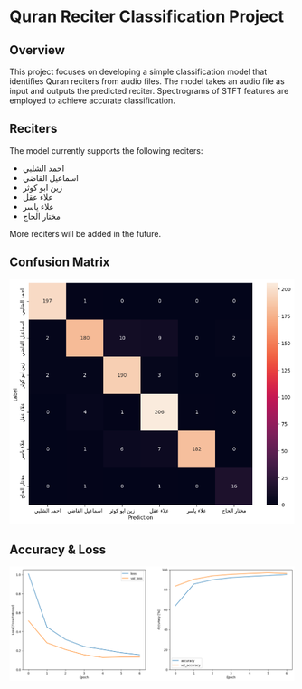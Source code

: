 # Quran Reciter Classification Project

## Overview

This project focuses on developing a simple classification model that identifies Quran reciters from audio files. The model takes an audio file as input and outputs the predicted reciter. Spectrograms of STFT features are employed to achieve accurate classification.

## Reciters

The model currently supports the following reciters:
- احمد الشلبي
- اسماعيل القاضي
- زين ابو كوثر
- علاء عقل
- علاء ياسر
- مختار الحاج

More reciters will be added in the future.

## Confusion Matrix

![Confusion Matrix](confusion.png)


## Accuracy & Loss

![Accuracy & Loss](acc_loss.png)
